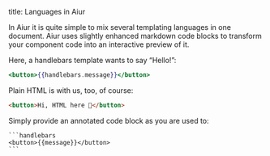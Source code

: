 title: Languages in Aiur

In Aiur it is quite simple to mix several templating languages in one document. Aiur uses slightly enhanced markdown code blocks to transform your component code into an interactive preview of it.

Here, a handlebars template wants to say “Hello!”:

```handlebars
<button>{{handlebars.message}}</button>
```

Plain HTML is with us, too, of course:

```html
<button>Hi, HTML here 👋</button>
```

Simply provide an annotated code block as you are used to:

    ```handlebars
    <button>{{message}}</button>
    ```
